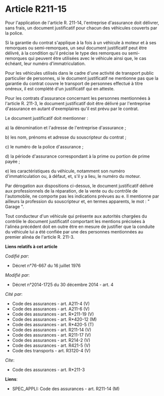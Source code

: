 # Article R211-15

Pour l'application de l'article R. 211-14, l'entreprise d'assurance doit délivrer, sans frais, un document justificatif pour
chacun des véhicules couverts par la police. 

Si la garantie du contrat s'applique à la fois à un véhicule à moteur et à ses remorques ou semi-remorques, un seul document
justificatif peut être délivré, à la condition qu'il précise le type des remorques ou semi-remorques qui peuvent être
utilisées avec le véhicule ainsi que, le cas échéant, leur numéro d'immatriculation. 

Pour les véhicules utilisés dans le cadre d'une activité de transport public particulier de personnes, si le document
justificatif ne mentionne pas que la garantie du contrat couvre le transport de personnes effectué à titre onéreux, il est
complété d'un justificatif qui en atteste. 

Pour les contrats d'assurance concernant les personnes mentionnées à l'article R. 211-3, le document justificatif doit être
délivré par l'entreprise d'assurance en autant d'exemplaires qu'il est prévu par le contrat. 

Le document justificatif doit mentionner : 

a) la dénomination et l'adresse de l'entreprise d'assurance ; 

b) les nom, prénoms et adresse du souscripteur du contrat ; 

c) le numéro de la police d'assurance ; 

d) la période d'assurance correspondant à la prime ou portion de prime payée ; 

e) les caractéristiques du véhicule, notamment son numéro d'immatriculation ou, à défaut, et, s'il y a lieu, le numéro du
moteur. 

Par dérogation aux dispositions ci-dessus, le document justificatif délivré aux professionnels de la réparation, de la vente
ou du contrôle de l'automobile, ne comporte pas les indications prévues au e. Il mentionne par ailleurs la profession du
souscripteur et, en termes apparents, le mot : " Garage ". 

Tout conducteur d'un véhicule qui présente aux autorités chargées du contrôle le document justificatif comportant les
mentions précisées à l'alinéa précédent doit en outre être en mesure de justifier que la conduite du véhicule lui a été
confiée par une des personnes mentionnées au premier alinéa de l'article R. 211-3.

**Liens relatifs à cet article**

_Codifié par_:

  - Décret n°76-667 du 16 juillet 1976

_Modifié par_:

  - Décret n°2014-1725 du 30 décembre 2014 - art. 4

_Cité par_:

  - Code des assurances - art. A211-4 (V)
  - Code des assurances - art. A211-6 (V)
  - Code des assurances - art. R*211-19 (V)
  - Code des assurances - art. R*420-12 (M)
  - Code des assurances - art. R*420-5 (T)
  - Code des assurances - art. R211-14 (V)
  - Code des assurances - art. R211-17 (V)
  - Code des assurances - art. R214-2 (V)
  - Code des assurances - art. R421-5 (V)
  - Code des transports - art. R3120-4 (V)

_Cite_:

  - Code des assurances - art. R*211-3

**Liens**:

  - SPEC_APPLI: Code des assurances - art. R211-14 (M)
